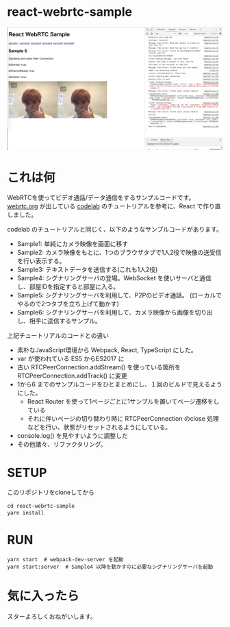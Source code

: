 # react-webrtc-sample

![screenshot](docs/screenshot.png)

# これは何
WebRTCを使ってビデオ通話/データ通信をするサンプルコードです。
[webrtc.org](https://webrtc.org) が出している [codelab](https://codelabs.developers.google.com/codelabs/webrtc-web/#0) のチュートリアルを参考に、React で作り直しました。

codelab のチュートリアルと同じく、以下のようなサンプルコードがあります。
- Sample1: 単純にカメラ映像を画面に移す
- Sample2: カメラ映像をもとに、1つのブラウザタブで1人2役で映像の送受信を行い表示する。
- Sample3: テキストデータを送信する(これも1人2役)
- Sample4: シグナリングサーバの登場。WebSocket を使いサーバと通信し、部屋IDを指定すると部屋に入る。
- Sample5: シグナリングサーバを利用して、P2Pのビデオ通話。 (ローカルでやるので2つタブを立ち上げて動かす)
- Sample6: シグナリングサーバを利用して、カメラ映像から画像を切り出し、相手に送信するサンプル。

上記チュートリアルのコードとの違い
- 素朴なJavaScript環境から Webpack, React, TypeScript にした。
- var が使われている ES5 からES2017 に
- 古い RTCPeerConnection.addStream() を使っている箇所を RTCPeerConnection.addTrack() に変更
- 1から6 までのサンプルコードをひとまとめにし、１回のビルドで見えるようにした。
  - React Router を使って1ページごとに1サンプルを置いてページ遷移をしている
  - それに伴いページの切り替わり時に RTCPeerConnection のclose 処理などを行い、状態がリセットされるようにしている。
- console.log() を見やすいように調整した
- その他諸々、リファクタリング。

# SETUP

このリポジトリをcloneしてから

```console
cd react-webrtc-sample
yarn install
```

# RUN

```console
yarn start  # webpack-dev-server を起動
yarn start:server  # Sample4 以降を動かすのに必要なシグナリングサーバを起動
```

# 気に入ったら
スターよろしくおねがいします。
